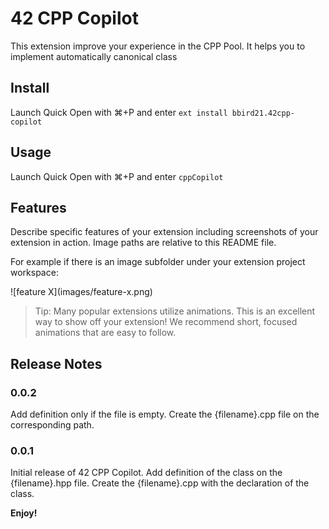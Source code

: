 # 42 CPP Copilot

This extension improve your experience in the CPP Pool. It helps you to implement automatically canonical class 

## Install
Launch Quick Open with ⌘+P and enter
`ext install bbird21.42cpp-copilot`

## Usage
Launch Quick Open with ⌘+P and enter
`cppCopilot`

## Features

Describe specific features of your extension including screenshots of your extension in action. Image paths are relative to this README file.

For example if there is an image subfolder under your extension project workspace:

\!\[feature X\]\(images/feature-x.png\)

> Tip: Many popular extensions utilize animations. This is an excellent way to show off your extension! We recommend short, focused animations that are easy to follow.

## Release Notes

### 0.0.2
Add definition only if the file is empty. Create the {filename}.cpp file on the corresponding path.

### 0.0.1
Initial release of 42 CPP Copilot.
Add definition of the class on the {filename}.hpp file. Create the {filename}.cpp with the declaration of the class.

**Enjoy!**
